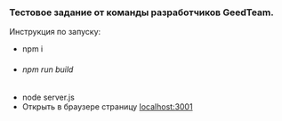 ### Тестовое задание от команды разработчиков GeedTeam.

Инструкция по запуску:
- npm i
- ###### npm run build
- node server.js
- Открыть в браузере страницу [localhost:3001](localhost:3001)
